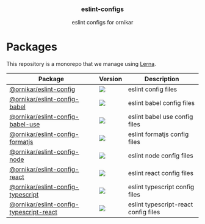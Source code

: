 <h3 align="center">
  eslint-configs
</h3>

<p align="center">
  eslint configs for ornikar
</p>

<h1>Packages</h1>

This repository is a monorepo that we manage using [Lerna](https://github.com/lerna/lerna).

| Package                                                                             | Version                                                                                                                                                                                | Description                          |
| ----------------------------------------------------------------------------------- | -------------------------------------------------------------------------------------------------------------------------------------------------------------------------------------- | ------------------------------------ |
| [@ornikar/eslint-config](/@ornikar/eslint-config)                                   | <a href="https://npmjs.org/package/@ornikar/eslint-config"><img src="https://img.shields.io/npm/v/@ornikar/eslint-config.svg?style=flat-square"></a>                                   | eslint config files                  |
| [@ornikar/eslint-config-babel](/@ornikar/eslint-config-babel)                       | <a href="https://npmjs.org/package/@ornikar/eslint-config-babel"><img src="https://img.shields.io/npm/v/@ornikar/eslint-config-babel.svg?style=flat-square"></a>                       | eslint babel config files            |
| [@ornikar/eslint-config-babel-use](/@ornikar/eslint-config-babel-use)               | <a href="https://npmjs.org/package/@ornikar/eslint-config-babel-use"><img src="https://img.shields.io/npm/v/@ornikar/eslint-config-babel-use.svg?style=flat-square"></a>               | eslint babel use config files        |
| [@ornikar/eslint-config-formatjs](/@ornikar/eslint-config-formatjs)                 | <a href="https://npmjs.org/package/@ornikar/eslint-config-formatjs"><img src="https://img.shields.io/npm/v/@ornikar/eslint-config-formatjs.svg?style=flat-square"></a>                 | eslint formatjs config files         |
| [@ornikar/eslint-config-node](/@ornikar/eslint-config-node)                         | <a href="https://npmjs.org/package/@ornikar/eslint-config-node"><img src="https://img.shields.io/npm/v/@ornikar/eslint-config-node.svg?style=flat-square"></a>                         | eslint node config files             |
| [@ornikar/eslint-config-react](/@ornikar/eslint-config-react)                       | <a href="https://npmjs.org/package/@ornikar/eslint-config-react"><img src="https://img.shields.io/npm/v/@ornikar/eslint-config-react.svg?style=flat-square"></a>                       | eslint react config files            |
| [@ornikar/eslint-config-typescript](/@ornikar/eslint-config-typescript)             | <a href="https://npmjs.org/package/@ornikar/eslint-config-typescript"><img src="https://img.shields.io/npm/v/@ornikar/eslint-config-typescript.svg?style=flat-square"></a>             | eslint typescript config files       |
| [@ornikar/eslint-config-typescript-react](/@ornikar/eslint-config-typescript-react) | <a href="https://npmjs.org/package/@ornikar/eslint-config-typescript-react"><img src="https://img.shields.io/npm/v/@ornikar/eslint-config-typescript-react.svg?style=flat-square"></a> | eslint typescript-react config files |
